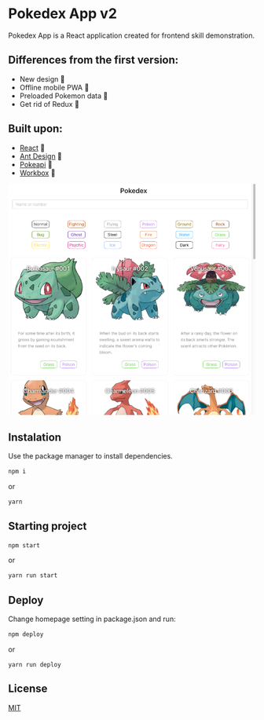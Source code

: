 # Pokedex App v2  

Pokedex App is a React application created for frontend skill demonstration.  

## Differences from the first version:  
* New design :art:  
* Offline mobile PWA :calling:  
* Preloaded Pokemon data :floppy_disk:  
* Get rid of Redux :no_bicycles:  

## Built upon:  
* [React](https://github.com/facebook/react) :guitar:  
* [Ant Design](https://github.com/ant-design/ant-design) :ant:  
* [Pokeapi](https://pokeapi.co/docs/v2) :hamster:  
* [Workbox](https://developers.google.com/web/tools/workbox) :construction_worker:   
  
![Project Image](https://raw.githubusercontent.com/cgradusov/pokedex_v2/main/.github/pokedex.png)

## Instalation  
Use the package manager to install dependencies.  

```bash
npm i
```  
or  
```bash
yarn
```  

## Starting project  

```bash
npm start
```  
or  
```bash
yarn run start
```  

## Deploy  
Change homepage setting in package.json and run:
```bash  
npm deploy
```  
or  
```  
yarn run deploy
```  

## License  
[MIT](https://choosealicense.com/licenses/mit/)  
